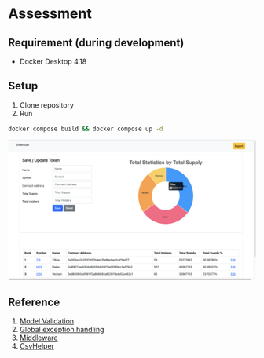 # Assessment

## Requirement (during development)
- Docker Desktop 4.18

## Setup
1. Clone repository
2. Run
```bash
docker compose build && docker compose up -d
```

<img src="dashboard.png" width="600"/>

## Reference
1. [Model Validation](https://learn.microsoft.com/en-us/aspnet/core/mvc/models/validation?view=aspnetcore-7.0)
2. [Global exception handling](https://blog.christian-schou.dk/how-to-do-global-exception-handling-in-net-6-and-7/)
3. [Middleware](https://learn.microsoft.com/en-us/aspnet/core/fundamentals/middleware/write?view=aspnetcore-7.0)
4. [CsvHelper](https://joshclose.github.io/CsvHelper/getting-started/#writing-a-csv-file)
